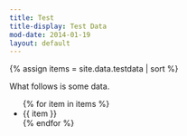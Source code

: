 ```yaml
---
title: Test
title-display: Test Data
mod-date: 2014-01-19
layout: default
---
```

{% assign items = site.data.testdata | sort %}

<p>What follows is some data.</p>

<ul>
    {% for item in items %}
        <li>{{ item }}</li>
    {% endfor %}
</ul>
